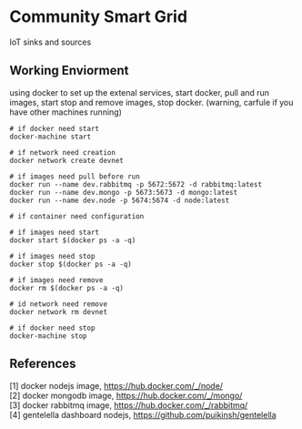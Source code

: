 # Community Smart Grid
IoT sinks and sources

## Working Enviorment
using docker to set up the extenal services, start docker, pull and run images, start stop and remove images, stop docker. (warning, carfule if you have other machines running)
```
# if docker need start
docker-machine start

# if network need creation
docker network create devnet

# if images need pull before run
docker run --name dev.rabbitmq -p 5672:5672 -d rabbitmq:latest
docker run --name dev.mongo -p 5673:5673 -d mongo:latest
docker run --name dev.node -p 5674:5674 -d node:latest

# if container need configuration

# if images need start
docker start $(docker ps -a -q)

# if images need stop
docker stop $(docker ps -a -q)

# if images need remove
docker rm $(docker ps -a -q)

# id network need remove
docker network rm devnet

# if docker need stop
docker-machine stop
```

## References
[1] docker nodejs image, https://hub.docker.com/_/node/<br>
[2] docker mongodb image, https://hub.docker.com/_/mongo/<br>
[3] docker rabbitmq image, https://hub.docker.com/_/rabbitmq/<br>
[4] gentelella dashboard nodejs, https://github.com/puikinsh/gentelella
